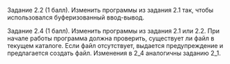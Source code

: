 Задание 2.2 (1 балл). Изменить программы из задания 2.1 так, чтобы использовался буферизованный ввод-вывод.

Задание 2.4 (1 балл). Изменить программы из задания 2.1 или 2.2. При начале работы программа должна проверить, существует ли файл в текущем каталоге. Если файл отсутствует, выдается предупреждение и предлагается создать файл.
Изменения в 2_4 аналогичны заданию 2_1. 
